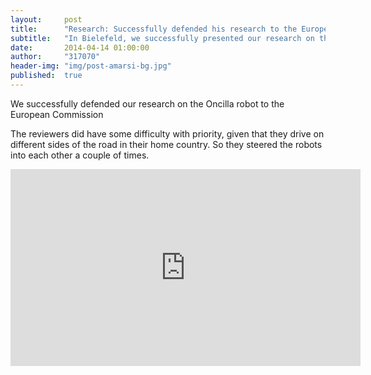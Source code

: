 ```yaml
---
layout:     post
title:      "Research: Successfully defended his research to the European Commission"
subtitle:   "In Bielefeld, we successfully presented our research on the Oncilla robot for AMARSi to the European commission."
date:       2014-04-14 01:00:00
author:     "317070"
header-img: "img/post-amarsi-bg.jpg"
published:  true
---
```


<p>We successfully defended our research on the Oncilla robot to the European Commission</p>

The reviewers did have some difficulty with priority, given that they drive on different sides of the road in their home country. So they steered the robots into each other a couple of times.

<iframe width="560" height="315" src="https://www.youtube.com/embed/OK4YKil5FLc" frameborder="0" allowfullscreen></iframe>
